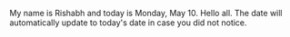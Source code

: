 My name is Rishabh and today is Monday, May 10. Hello all. The date will automatically update to today's date in case you did not notice.
